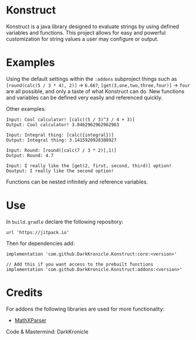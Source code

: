 # Konstruct

Konstruct is a java library designed to evaluate strings by using defined variables and functions. This project allows for easy and powerful customization for string values a user may configure or output.

# Examples

Using the default settings within the `:addons` subproject things such as `[round(calc(5 / 3 * 4), 2)]` -> `6.667`, `[get(3,one,two,three,four)]` -> `four` are all possible, and only a taste of what Konstruct can do. New functions and variables can be defined very easily and referenced quickly. 

Other examples:

```
Input: Cool calculator! [calc((5 / 3)^3 / 4 + 3)]
Output: Cool calculator! 3.0462962962962963

Input: Integral thing: [calc({integral})]
Output: Integral thing: 3.1415920928388927

Input: Round: [round([calc(7 / 3 * 2)],1)]
Output: Round: 4.7

Input: I really like the [get(2, first, second, third)] option!
Ooutput: I really like the second option!
```

Functions can be nested infinitely and reference variables.

# Use

In `build.gradle` declare the following repository:

```
url 'https://jitpack.io'
```

Then for dependencies add:

```
implementation 'com.github.DarkKronicle.Konstruct:core:<version>'

// Add this if you want access to the prebuilt functions
implementation 'com.github.DarkKronicle.Konstruct:addons:<version>'
```

# Credits

For addons the following libraries are used for more functionality:

- [MathXParser](http://mathparser.org)

Code & Mastermind: DarkKronicle